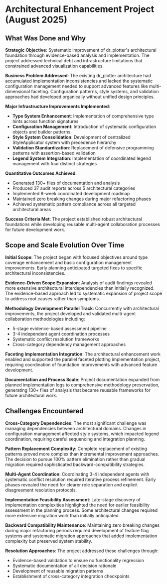 # Architectural Enhancement Project (August 2025)

## What Was Done and Why

**Strategic Objective**: Systematic improvement of dr_plotter's architectural foundation through evidence-based analysis and implementation. The project addressed technical debt and infrastructure limitations that constrained advanced visualization capabilities.

**Business Problem Addressed**: The existing dr_plotter architecture had accumulated implementation inconsistencies and lacked the systematic configuration management needed to support advanced features like multi-dimensional faceting. Configuration patterns, style systems, and validation approaches had developed organically without unified design principles.

**Major Infrastructure Improvements Implemented**:
- **Type System Enhancement**: Implementation of comprehensive type hints across function signatures
- **Configuration Management**: Introduction of systematic configuration objects and builder patterns
- **Style System Consolidation**: Development of centralized StyleApplicator system with precedence hierarchy
- **Validation Standardization**: Replacement of defensive programming patterns with assertion-based validation
- **Legend System Integration**: Implementation of coordinated legend management with four distinct strategies

**Quantitative Outcomes Achieved**:
- Generated 130+ files of documentation and analysis
- Produced 37 audit reports across 5 architectural categories
- Implemented 8-week coordinated development roadmap
- Maintained zero breaking changes during major refactoring phases
- Achieved systematic pattern compliance across all targeted architectural areas

**Success Criteria Met**: The project established robust architectural foundations while developing reusable multi-agent collaboration processes for future development work.

## Scope and Scale Evolution Over Time

**Initial Scope**: The project began with focused objectives around type coverage enhancement and basic configuration management improvements. Early planning anticipated targeted fixes to specific architectural inconsistencies.

**Evidence-Driven Scope Expansion**: Analysis of audit findings revealed more extensive architectural interdependencies than initially recognized. The evidence-based approach led to systematic expansion of project scope to address root causes rather than symptoms.

**Methodology Development Parallel Track**: Concurrently with architectural improvements, the project developed and validated multi-agent collaboration methodologies including:
- 5-stage evidence-based assessment pipeline
- 3-4 independent agent coordination processes  
- Systematic conflict resolution frameworks
- Cross-category dependency management approaches

**Faceting Implementation Integration**: The architectural enhancement work enabled and supported the parallel faceted plotting implementation project, requiring coordination of foundation improvements with advanced feature development.

**Documentation and Process Scale**: Project documentation expanded from planned implementation logs to comprehensive methodology preservation, generating 130+ files of analysis that became reusable frameworks for future architectural work.

## Challenges Encountered

**Cross-Category Dependencies**: The most significant challenge was managing dependencies between architectural domains. Changes in configuration management affected style systems, which impacted legend coordination, requiring careful sequencing and integration planning.

**Pattern Replacement Complexity**: Complete replacement of existing patterns proved more complex than incremental improvement approaches. The decision to pursue 100% pattern elimination rather than gradual migration required sophisticated backward-compatibility strategies.

**Multi-Agent Coordination**: Coordinating 3-4 independent agents with systematic conflict resolution required iterative process refinement. Early phases revealed the need for clearer role separation and explicit disagreement resolution protocols.

**Implementation Feasibility Assessment**: Late-stage discovery of implementation complexities highlighted the need for earlier feasibility assessment in the planning process. Some architectural changes required more extensive migration work than initially anticipated.

**Backward Compatibility Maintenance**: Maintaining zero breaking changes during major refactoring periods required development of feature flag systems and systematic migration approaches that added implementation complexity but preserved system stability.

**Resolution Approaches**: The project addressed these challenges through:
- Evidence-based validation to ensure no functionality regression
- Systematic documentation of all decision rationale  
- Development of reusable migration patterns
- Establishment of cross-category integration checkpoints